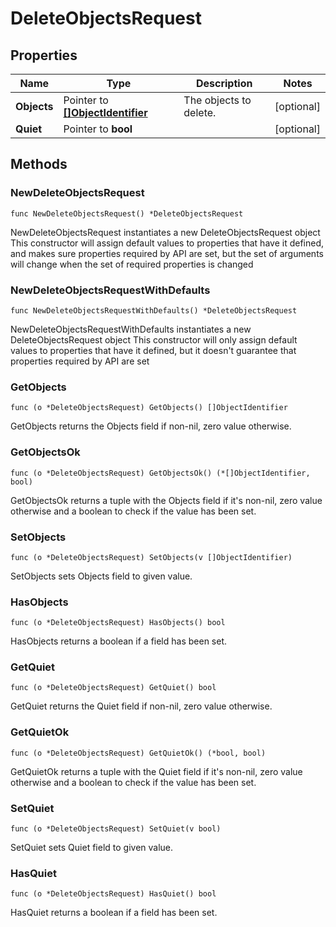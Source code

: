 # DeleteObjectsRequest

## Properties

|Name | Type | Description | Notes|
|------------ | ------------- | ------------- | -------------|
|**Objects** | Pointer to [**[]ObjectIdentifier**](ObjectIdentifier.md) | The objects to delete. | [optional] |
|**Quiet** | Pointer to **bool** |  | [optional] |

## Methods

### NewDeleteObjectsRequest

`func NewDeleteObjectsRequest() *DeleteObjectsRequest`

NewDeleteObjectsRequest instantiates a new DeleteObjectsRequest object
This constructor will assign default values to properties that have it defined,
and makes sure properties required by API are set, but the set of arguments
will change when the set of required properties is changed

### NewDeleteObjectsRequestWithDefaults

`func NewDeleteObjectsRequestWithDefaults() *DeleteObjectsRequest`

NewDeleteObjectsRequestWithDefaults instantiates a new DeleteObjectsRequest object
This constructor will only assign default values to properties that have it defined,
but it doesn't guarantee that properties required by API are set

### GetObjects

`func (o *DeleteObjectsRequest) GetObjects() []ObjectIdentifier`

GetObjects returns the Objects field if non-nil, zero value otherwise.

### GetObjectsOk

`func (o *DeleteObjectsRequest) GetObjectsOk() (*[]ObjectIdentifier, bool)`

GetObjectsOk returns a tuple with the Objects field if it's non-nil, zero value otherwise
and a boolean to check if the value has been set.

### SetObjects

`func (o *DeleteObjectsRequest) SetObjects(v []ObjectIdentifier)`

SetObjects sets Objects field to given value.

### HasObjects

`func (o *DeleteObjectsRequest) HasObjects() bool`

HasObjects returns a boolean if a field has been set.

### GetQuiet

`func (o *DeleteObjectsRequest) GetQuiet() bool`

GetQuiet returns the Quiet field if non-nil, zero value otherwise.

### GetQuietOk

`func (o *DeleteObjectsRequest) GetQuietOk() (*bool, bool)`

GetQuietOk returns a tuple with the Quiet field if it's non-nil, zero value otherwise
and a boolean to check if the value has been set.

### SetQuiet

`func (o *DeleteObjectsRequest) SetQuiet(v bool)`

SetQuiet sets Quiet field to given value.

### HasQuiet

`func (o *DeleteObjectsRequest) HasQuiet() bool`

HasQuiet returns a boolean if a field has been set.


